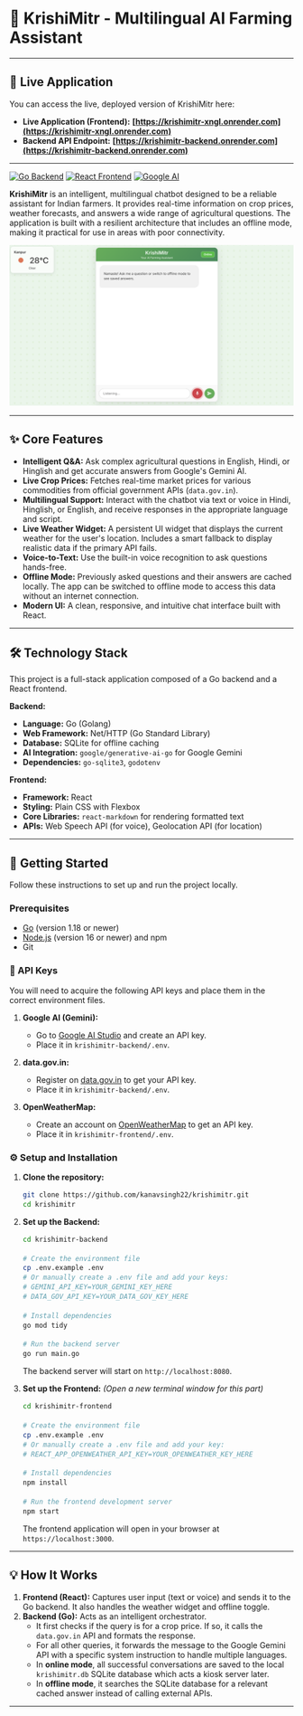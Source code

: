 # 🌾 KrishiMitr - Multilingual AI Farming Assistant

---

## 🚀 Live Application

You can access the live, deployed version of KrishiMitr here:

-   **Live Application (Frontend):** **[https://krishimitr-xngl.onrender.com](https://krishimitr-xngl.onrender.com)**
-   **Backend API Endpoint:** **[https://krishimitr-backend.onrender.com](https://krishimitr-backend.onrender.com)**

---

[![Go Backend](https://img.shields.io/badge/Backend-Go-00ADD8?style=for-the-badge&logo=go)](https://golang.org/)
[![React Frontend](https://img.shields.io/badge/Frontend-React-61DAFB?style=for-the-badge&logo=react)](https://reactjs.org/)
[![Google AI](https://img.shields.io/badge/AI%20Model-Google%20Gemini-4285F4?style=for-the-badge&logo=google)](https://aistudio.google.com/)

**KrishiMitr** is an intelligent, multilingual chatbot designed to be a reliable assistant for Indian farmers. It provides real-time information on crop prices, weather forecasts, and answers a wide range of agricultural questions. The application is built with a resilient architecture that includes an offline mode, making it practical for use in areas with poor connectivity.

![KrishiMitr Screenshot](./KrishiMitr.png) 

---

## ✨ Core Features

*   **Intelligent Q&A:** Ask complex agricultural questions in English, Hindi, or Hinglish and get accurate answers from Google's Gemini AI.
*   **Live Crop Prices:** Fetches real-time market prices for various commodities from official government APIs (`data.gov.in`).
*   **Multilingual Support:** Interact with the chatbot via text or voice in Hindi, Hinglish, or English, and receive responses in the appropriate language and script.
*   **Live Weather Widget:** A persistent UI widget that displays the current weather for the user's location. Includes a smart fallback to display realistic data if the primary API fails.
*   **Voice-to-Text:** Use the built-in voice recognition to ask questions hands-free.
*   **Offline Mode:** Previously asked questions and their answers are cached locally. The app can be switched to offline mode to access this data without an internet connection.
*   **Modern UI:** A clean, responsive, and intuitive chat interface built with React.

---

## 🛠️ Technology Stack

This project is a full-stack application composed of a Go backend and a React frontend.

**Backend:**
*   **Language:** Go (Golang)
*   **Web Framework:** Net/HTTP (Go Standard Library)
*   **Database:** SQLite for offline caching
*   **AI Integration:** `google/generative-ai-go` for Google Gemini
*   **Dependencies:** `go-sqlite3`, `godotenv`

**Frontend:**
*   **Framework:** React
*   **Styling:** Plain CSS with Flexbox
*   **Core Libraries:** `react-markdown` for rendering formatted text
*   **APIs:** Web Speech API (for voice), Geolocation API (for location)

---

## 🚀 Getting Started

Follow these instructions to set up and run the project locally.

### Prerequisites

*   [Go](https://golang.org/dl/) (version 1.18 or newer)
*   [Node.js](https://nodejs.org/) (version 16 or newer) and npm
*   Git

### 🔑 API Keys

You will need to acquire the following API keys and place them in the correct environment files.

1.  **Google AI (Gemini):**
    *   Go to [Google AI Studio](https://aistudio.google.com/) and create an API key.
    *   Place it in `krishimitr-backend/.env`.

2.  **data.gov.in:**
    *   Register on [data.gov.in](https://data.gov.in/) to get your API key.
    *   Place it in `krishimitr-backend/.env`.

3.  **OpenWeatherMap:**
    *   Create an account on [OpenWeatherMap](https://openweathermap.org/) to get an API key.
    *   Place it in `krishimitr-frontend/.env`.

### ⚙️ Setup and Installation

1.  **Clone the repository:**
    ```bash
    git clone https://github.com/kanavsingh22/krishimitr.git
    cd krishimitr
    ```

2.  **Set up the Backend:**
    ```bash
    cd krishimitr-backend

    # Create the environment file
    cp .env.example .env 
    # Or manually create a .env file and add your keys:
    # GEMINI_API_KEY=YOUR_GEMINI_KEY_HERE
    # DATA_GOV_API_KEY=YOUR_DATA_GOV_KEY_HERE

    # Install dependencies
    go mod tidy

    # Run the backend server
    go run main.go
    ```
    The backend server will start on `http://localhost:8080`.

3.  **Set up the Frontend:**
    *(Open a new terminal window for this part)*
    ```bash
    cd krishimitr-frontend

    # Create the environment file
    cp .env.example .env
    # Or manually create a .env file and add your key:
    # REACT_APP_OPENWEATHER_API_KEY=YOUR_OPENWEATHER_KEY_HERE

    # Install dependencies
    npm install

    # Run the frontend development server
    npm start
    ```
    The frontend application will open in your browser at `https://localhost:3000`.

---

## 💡 How It Works

1.  **Frontend (React):** Captures user input (text or voice) and sends it to the Go backend. It also handles the weather widget and offline toggle.
2.  **Backend (Go):** Acts as an intelligent orchestrator.
    *   It first checks if the query is for a crop price. If so, it calls the `data.gov.in` API and formats the response.
    *   For all other queries, it forwards the message to the Google Gemini API with a specific system instruction to handle multiple languages.
    *   In **online mode**, all successful conversations are saved to the local `krishimitr.db` SQLite database which acts a kiosk server later.
    *   In **offline mode**, it searches the SQLite database for a relevant cached answer instead of calling external APIs.

---

